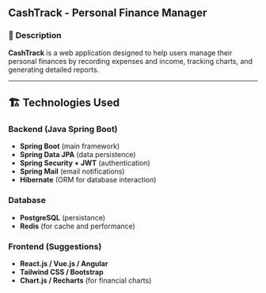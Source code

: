 ## **CashTrack - Personal Finance Manager**

### 📌 **Description**

**CashTrack** is a web application designed to help users manage their personal finances by recording expenses and income, tracking charts, and generating detailed reports.

---

## 🏗 **Technologies Used**

### **Backend (Java Spring Boot)**

- **Spring Boot** (main framework)
- **Spring Data JPA** (data persistence)
- **Spring Security + JWT** (authentication)
- **Spring Mail** (email notifications)
- **Hibernate** (ORM for database interaction)

### **Database**

- **PostgreSQL** (persistance)
- **Redis** (for cache and performance)

### **Frontend (Suggestions)**

- **React.js / Vue.js / Angular**
- **Tailwind CSS / Bootstrap**
- **Chart.js / Recharts** (for financial charts)